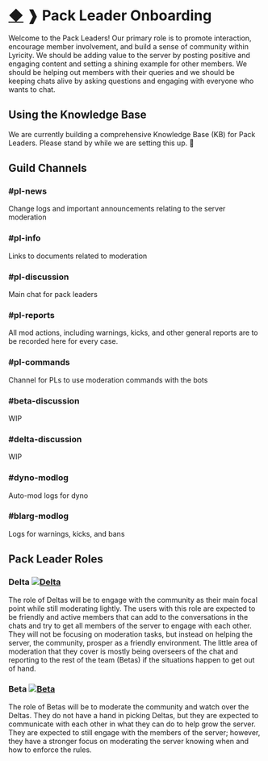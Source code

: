 # [◆](/../../) ❱ Pack Leader Onboarding

Welcome to the Pack Leaders! Our primary role is to promote interaction, encourage member involvement, and build a sense of community within Lyricity. We should be adding value to the server by posting positive and engaging content and setting a shining example for other members. We should be helping out members with their queries and we should be keeping chats alive by asking questions and engaging with everyone who wants to chat.

## Using the Knowledge Base

We are currently building a comprehensive Knowledge Base (KB) for Pack Leaders. Please stand by while we are setting this up. 💝

## Guild Channels

### #pl-news

Change logs and important announcements relating to the server moderation

### #pl-info

Links to documents related to moderation

### #pl-discussion

Main chat for pack leaders

### #pl-reports

All mod actions, including warnings, kicks, and other general reports are to be recorded here for every case.

### #pl-commands

Channel for PLs to use moderation commands with the bots

### #beta-discussion

WIP

### #delta-discussion

WIP

### #dyno-modlog

Auto-mod logs for dyno

### #blarg-modlog

Logs for warnings, kicks, and bans

## Pack Leader Roles

### Delta [![Delta](https://img.shields.io/badge/kb-Delta-00cee5)](/Roles/Delta.md)

The role of Deltas will be to engage with the community as their main focal point while still moderating lightly. The users with this role are expected to be friendly and active members that can add to the conversations in the chats and try to get all members of the server to engage with each other. They will not be focusing on moderation tasks, but instead on helping the server, the community, prosper as a friendly environment. The little area of moderation that they cover is mostly being overseers of the chat and reporting to the rest of the team (Betas) if the situations happen to get out of hand.

### Beta [![Beta](https://img.shields.io/badge/kb-Beta-00b0ff)](/Roles/Beta.md)

The role of Betas will be to moderate the community and watch over the Deltas. They do not have a hand in picking Deltas, but they are expected to communicate with each other in what they can do to help grow the server. They are expected to still engage with the members of the server; however, they have a stronger focus on moderating the server knowing when and how to enforce the rules.
